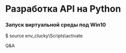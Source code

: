 # Разработка API на Python

### Запуск виртуальной среды под Win10

$ source env_clucky\Scripts\activate

Q&amp;A

